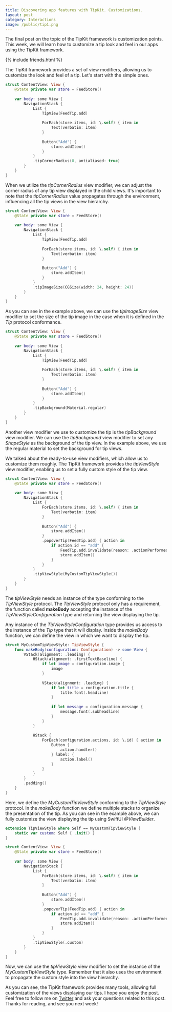 ```yaml
---
title: Discovering app features with TipKit. Customizations.
layout: post
category: Interactions
image: /public/tip1.png
---
```


The final post on the topic of the TipKit framework is customization points. This week, we will learn how to customize a tip look and feel in our apps using the TipKit framework.

{% include friends.html %}

The TipKit framework provides a set of view modifiers, allowing us to customize the look and feel of a tip. Let's start with the simple ones.

```swift
struct ContentView: View {
    @State private var store = FeedStore()
    
    var body: some View {
        NavigationStack {
            List {
                TipView(FeedTip.add)
                
                ForEach(store.items, id: \.self) { item in
                    Text(verbatim: item)
                }
                
                Button("Add") {
                    store.addItem()
                }
            }
            .tipCornerRadius(8, antialiased: true)
        }
    }
}
```

When we utilize the *tipCornerRadius* view modifier, we can adjust the corner radius of any tip view displayed in the child views. It's important to note that the *tipCornerRadius* value propagates through the environment, influencing all the tip views in the view hierarchy.

```swift
struct ContentView: View {
    @State private var store = FeedStore()
    
    var body: some View {
        NavigationStack {
            List {
                TipView(FeedTip.add)
                
                ForEach(store.items, id: \.self) { item in
                    Text(verbatim: item)
                }
                
                Button("Add") {
                    store.addItem()
                }
            }
            .tipImageSize(CGSize(width: 24, height: 24))
        }
    }
}
```

As you can see in the example above, we can use the *tipImageSize* view modifier to set the size of the tip image in the case when it is defined in the *Tip* protocol conformance.

```swift
struct ContentView: View {
    @State private var store = FeedStore()
    
    var body: some View {
        NavigationStack {
            List {
                TipView(FeedTip.add)
                
                ForEach(store.items, id: \.self) { item in
                    Text(verbatim: item)
                }
                
                Button("Add") {
                    store.addItem()
                }
            }
            .tipBackground(Material.regular)
        }
    }
}
```

Another view modifier we use to customize the tip is the *tipBackground* view modifier. We can use the *tipBackground* view modifier to set any *ShapeStyle* as the background of the tip view. In the example above, we use the regular material to set the background for tip views.

We talked about the ready-to-use view modifiers, which allow us to customize them roughly. The TipKit framework provides the *tipViewStyle* view modifier, enabling us to set a fully custom style of the tip view.

```swift
struct ContentView: View {
    @State private var store = FeedStore()
    
    var body: some View {
        NavigationStack {
            List {
                ForEach(store.items, id: \.self) { item in
                    Text(verbatim: item)
                }
                
                Button("Add") {
                    store.addItem()
                }
                .popoverTip(FeedTip.add) { action in
                    if action.id == "add" {
                        FeedTip.add.invalidate(reason: .actionPerformed)
                        store.addItem()
                    }
                }
            }
            .tipViewStyle(MyCustomTipViewStyle())
        }
    }
}
```

The *tipViewStyle* needs an instance of the type conforming to the *TipViewStyle* protocol. The *TipViewStyle* protocol only has a requirement, the function called **makeBody** accepting the instance of the *TipViewStyleConfiguration* type and returning the view displaying the tip.

Any instance of the *TipViewStyleConfiguration* type provides us access to the instance of the *Tip* type that it will display. Inside the *makeBody* function, we can define the view in which we want to display the tip.

```swift
struct MyCustomTipViewStyle: TipViewStyle {
    func makeBody(configuration: Configuration) -> some View {
        VStack(alignment: .leading) {
            HStack(alignment: .firstTextBaseline) {
                if let image = configuration.image {
                    image
                }
                
                VStack(alignment: .leading) {
                    if let title = configuration.title {
                        title.font(.headline)
                    }
                    
                    if let message = configuration.message {
                        message.font(.subheadline)
                    }
                }
            }
            
            HStack {
                ForEach(configuration.actions, id: \.id) { action in
                    Button {
                        action.handler()
                    } label: {
                        action.label()
                    }
                }
            }
        }
        .padding()
    }
}
```

Here, we define the *MyCustomTipViewStyle* conforming to the *TipViewStyle* protocol. In the *makeBody* function we define multiple stacks to organize the presentation of the tip. As you can see in the example above, we can fully customize the view displaying the tip using SwiftUI *@ViewBuilder*.

```swift
extension TipViewStyle where Self == MyCustomTipViewStyle {
    static var custom: Self { .init() }
}

struct ContentView: View {
    @State private var store = FeedStore()
    
    var body: some View {
        NavigationStack {
            List {
                ForEach(store.items, id: \.self) { item in
                    Text(verbatim: item)
                }
                
                Button("Add") {
                    store.addItem()
                }
                .popoverTip(FeedTip.add) { action in
                    if action.id == "add" {
                        FeedTip.add.invalidate(reason: .actionPerformed)
                        store.addItem()
                    }
                }
            }
            .tipViewStyle(.custom)
        }
    }
}
```

Now, we can use the *tipViewStyle* view modifier to set the instance of the *MyCustomTipViewStyle* type. Remember that it also uses the environment to propagate the custom style into the view hierarchy.

As you can see, the TipKit framework provides many tools, allowing full customization of the views displaying our tips. I hope you enjoy the post. Feel free to follow me on [Twitter](https://twitter.com/mecid) and ask your questions related to this post. Thanks for reading, and see you next week!
